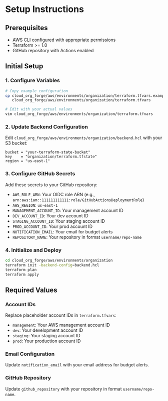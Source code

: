 # Setup Instructions

## Prerequisites
- AWS CLI configured with appropriate permissions
- Terraform >= 1.0
- GitHub repository with Actions enabled

## Initial Setup

### 1. Configure Variables
```bash
# Copy example configuration
cp cloud_org_forge/aws/environments/organization/terraform.tfvars.example \
   cloud_org_forge/aws/environments/organization/terraform.tfvars

# Edit with your actual values
vim cloud_org_forge/aws/environments/organization/terraform.tfvars
```

### 2. Update Backend Configuration
Edit `cloud_org_forge/aws/environments/organization/backend.hcl` with your S3 bucket:
```hcl
bucket = "your-terraform-state-bucket"
key    = "organization/terraform.tfstate"
region = "us-east-1"
```

### 3. Configure GitHub Secrets
Add these secrets to your GitHub repository:
- `AWS_ROLE_ARN`: Your OIDC role ARN (e.g., `arn:aws:iam::111111111111:role/GitHubActionsDeploymentRole`)
- `AWS_REGION`: `us-east-1`
- `MANAGEMENT_ACCOUNT_ID`: Your management account ID
- `DEV_ACCOUNT_ID`: Your dev account ID
- `STAGING_ACCOUNT_ID`: Your staging account ID
- `PROD_ACCOUNT_ID`: Your prod account ID
- `NOTIFICATION_EMAIL`: Your email for budget alerts
- `REPOSITORY_NAME`: Your repository in format `username/repo-name`

### 4. Initialize and Deploy
```bash
cd cloud_org_forge/aws/environments/organization
terraform init -backend-config=backend.hcl
terraform plan
terraform apply
```

## Required Values

### Account IDs
Replace placeholder account IDs in `terraform.tfvars`:
- `management`: Your AWS management account ID
- `dev`: Your development account ID
- `staging`: Your staging account ID
- `prod`: Your production account ID

### Email Configuration
Update `notification_email` with your email address for budget alerts.

### GitHub Repository
Update `github_repository` with your repository in format `username/repo-name`.
